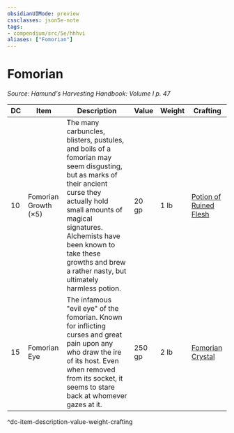 ```yaml
---
obsidianUIMode: preview
cssclasses: json5e-note
tags:
- compendium/src/5e/hhhvi
aliases: ["Fomorian"]
---
```

# Fomorian
*Source: Hamund's Harvesting Handbook: Volume I p. 47* 

| DC | Item | Description | Value | Weight | Crafting |
|----|------|-------------|-------|--------|----------|
| 10 | Fomorian Growth (×5) | The many carbuncles, blisters, pustules, and boils of a fomorian may seem disgusting, but as marks of their ancient curse they actually hold small amounts of magical signatures. Alchemists have been known to take these growths and brew a rather nasty, but ultimately harmless potion. | 20 gp | 1 lb | [Potion of Ruined Flesh](compendium/items/potion-of-ruined-flesh-hhhvi.md) |
| 15 | Fomorian Eye | The infamous "evil eye" of the fomorian. Known for inflicting curses and great pain upon any who draw the ire of its host. Even when removed from its socket, it seems to stare back at whomever gazes at it. | 250 gp | 2 lb | [Fomorian Crystal](compendium/items/fomorian-crystal-hhhvi.md) |
^dc-item-description-value-weight-crafting
